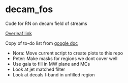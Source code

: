 # decam_fos
Code for RN on decam field of streams

[Overleaf link](https://www.overleaf.com/4765265249ckhxjhrzfnzh#72a7b5)

Copy of to-do list from [google doc](https://docs.google.com/document/d/1-KDcg5r0a0k6D0knyXML0WYTnEXGQllO-k1BvG0phmA/edit?usp=sharing)
- Nora: Move current script to create plots to this repo
- Peter: Make masks for regions we dont cover well
- Use gaia to fill in MW plane and MCs
- Look at jet matched filter 
- Look at decals I-band in unfilled region

